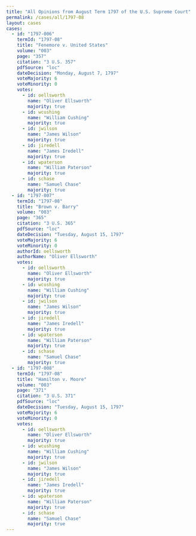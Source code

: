 ```yaml
---
title: "All Opinions from August Term 1797 of the U.S. Supreme Court"
permalink: /cases/all/1797-08
layout: cases
cases:
  - id: "1797-006"
    termId: "1797-08"
    title: "Fenemore v. United States"
    volume: "003"
    page: "357"
    citation: "3 U.S. 357"
    pdfSource: "loc"
    dateDecision: "Monday, August 7, 1797"
    voteMajority: 6
    voteMinority: 0
    votes:
      - id: oellsworth
        name: "Oliver Ellsworth"
        majority: true
      - id: wcushing
        name: "William Cushing"
        majority: true
      - id: jwilson
        name: "James Wilson"
        majority: true
      - id: jiredell
        name: "James Iredell"
        majority: true
      - id: wpaterson
        name: "William Paterson"
        majority: true
      - id: schase
        name: "Samuel Chase"
        majority: true
  - id: "1797-007"
    termId: "1797-08"
    title: "Brown v. Barry"
    volume: "003"
    page: "365"
    citation: "3 U.S. 365"
    pdfSource: "loc"
    dateDecision: "Tuesday, August 15, 1797"
    voteMajority: 6
    voteMinority: 0
    authorId: oellsworth
    authorName: "Oliver Ellsworth"
    votes:
      - id: oellsworth
        name: "Oliver Ellsworth"
        majority: true
      - id: wcushing
        name: "William Cushing"
        majority: true
      - id: jwilson
        name: "James Wilson"
        majority: true
      - id: jiredell
        name: "James Iredell"
        majority: true
      - id: wpaterson
        name: "William Paterson"
        majority: true
      - id: schase
        name: "Samuel Chase"
        majority: true
  - id: "1797-008"
    termId: "1797-08"
    title: "Hamilton v. Moore"
    volume: "003"
    page: "371"
    citation: "3 U.S. 371"
    pdfSource: "loc"
    dateDecision: "Tuesday, August 15, 1797"
    voteMajority: 6
    voteMinority: 0
    votes:
      - id: oellsworth
        name: "Oliver Ellsworth"
        majority: true
      - id: wcushing
        name: "William Cushing"
        majority: true
      - id: jwilson
        name: "James Wilson"
        majority: true
      - id: jiredell
        name: "James Iredell"
        majority: true
      - id: wpaterson
        name: "William Paterson"
        majority: true
      - id: schase
        name: "Samuel Chase"
        majority: true
---
```

